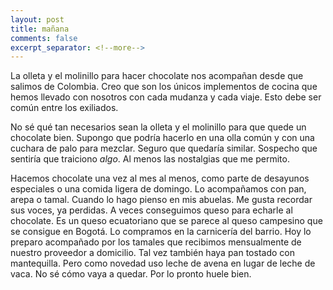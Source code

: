 ```yaml
---
layout: post
title: mañana
comments: false
excerpt_separator: <!--more-->
---
```


La olleta y el molinillo para hacer chocolate nos acompañan desde que salimos de Colombia. Creo que son los únicos implementos de cocina que hemos llevado con nosotros con cada mudanza y cada viaje. Esto debe ser común entre los exiliados. 

No sé qué tan necesarios sean la olleta y el molinillo para que quede un chocolate bien. Supongo que podría hacerlo en una olla común y con una cuchara de palo para mezclar. Seguro que quedaría similar. Sospecho que sentiría que traiciono _algo_. Al menos las nostalgias que me permito.  

Hacemos chocolate una vez al mes al menos, como parte de desayunos especiales o una comida ligera de domingo. Lo acompañamos con pan, arepa o tamal. Cuando lo hago pienso en mis abuelas. Me gusta recordar sus voces, ya perdidas. A veces conseguimos queso para echarle al chocolate. Es un queso ecuatoriano que se parece al queso campesino que se consigue en Bogotá. Lo compramos en la carnicería del barrio. Hoy lo preparo acompañado por los tamales que recibimos mensualmente de nuestro proveedor a domicilio. Tal vez también haya pan tostado con mantequilla. Pero como novedad uso leche de avena en lugar de leche de vaca. No sé cómo vaya a quedar. Por lo pronto huele bien. 
